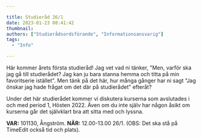 ```yaml
---

title: Studieråd 26/1
date: 2023-01-23 08:41:42
thumbnail: 
authors: ["Studierådsordsförande", "Informationsansvarig"]
tags: 
  - "Info"

---
```

Här kommer årets första studieråd! Jag vet vad ni tänker, "Men, varför ska jag gå till studierådet? Jag kan ju bara stanna hemma och titta på min favoritserie istället". Men tänk på det här, hur många gånger har ni sagt "Jag önskar jag hade frågat om det där på studierådet" efteråt? 

Under det här studierådet kommer vi diskutera kurserna som avslutades i och med period 1, Hösten 2022. Även om du inte själv har någon åsikt om kurserna går det självklart bra att sitta med och lyssna.

**VAR:** 101130, Ångström. **NÄR:** 12.00-13.00 26/1. (OBS: Det ska stå på TimeEdit också tid och plats).